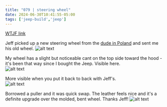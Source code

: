 ```yaml
---
title: "079 | steering wheel"
date: 2024-06-30T10:41:55-05:00
tags: ['jeep-build','jeep']
---
```

[WTJF link](https://wranglertjforum.com/threads/prndls-green-jeep.55717/post-1599205)

Jeff picked up a new steering wheel from the [dude in Poland](https://wranglertjforum.com/threads/nashville-tjs-build-continued.42035/post-1597909) and sent me his old wheel. 
![alt text](../img/079-01-nashville-wheel.jpg)  

My wheel has a slight but noticeable cant on the top side toward the hood - it's been that way since I bought the Jeep. Visible here.  
![alt text](../img/079-02-original-wheel-bend.jpg) 

More visible when you put it back to back with Jeff's.  
![alt text](../img/079-03-backtoback.jpg)  

Borrowed a puller and it was quick swap. The leather feels nice and it's a definite upgrade over the molded, bent wheel. Thanks Jeff!
![alt text](../img/079-06-new-installed.jpg)    